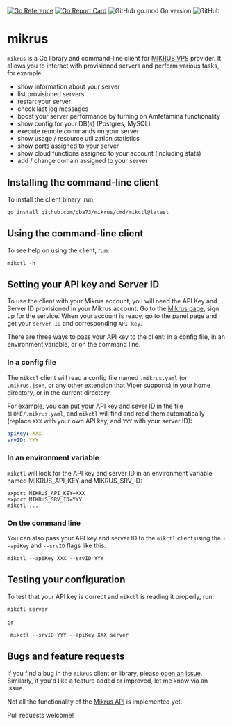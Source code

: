 [![Go Reference](https://pkg.go.dev/badge/github.com/qba73/mikrus.svg)](https://pkg.go.dev/github.com/qba73/mikrus)
[![Go Report Card](https://goreportcard.com/badge/github.com/qba73/mikrus)](https://goreportcard.com/report/github.com/qba73/mikrus)
![GitHub go.mod Go version](https://img.shields.io/github/go-mod/go-version/qba73/mikrus)
![GitHub](https://img.shields.io/github/license/qba73/mikrus)

# mikrus

`mikrus` is a Go library and command-line client for [MIKRUS VPS](https://mikr.us) provider. It allows you to interact with provisioned servers and perform various tasks, for example:

- show information about your server
- list provisioned servers
- restart your server
- check last log messages
- boost your server performance by turning on Amfetamina functionality
- show config for your DB(s) (Postgres, MySQL)
- execute remote commands on your server
- show usage / resource utilization statistics
- show ports assigned to your server
- show cloud functions assigned to your account (including stats)
- add / change domain assigned to your server

## Installing the command-line client

To install the client binary, run:

```shell
go install github.com/qba73/mikrus/cmd/mikctl@latest
```

## Using the command-line client

To see help on using the client, run:

```shell
mikctl -h
```

## Setting your API key and Server ID

To use the client with your Mikrus account, you will need the API Key and Server ID provisioned in your Mikrus account. Go to the [Mikrus page](https://mikr.us/#pricing), sign up for the service. When your account is ready, go to the panel page and get your `server ID` and corresponding `API key`.

There are three ways to pass your API key to the client: in a config file, in an environment variable, or on the command line.

### In a config file

The `mikctl` client will read a config file named `.mikrus.yaml` (or `.mikrus.json`, or any other extension that Viper supports) in your home directory, or in the current directory.

For example, you can put your API key and sever ID in the file `$HOME/.mikrus.yaml`, and `mikctl` will find and read them automatically (replace `XXX` with your own API key, and `YYY` with your server ID):

```yaml
apiKey: XXX
srvID: YYY
```

### In an environment variable

`mikctl` will look for the API key and server ID in an environment variable named MIKRUS_API_KEY and MIKRUS_SRV_ID:

```shell
export MIKRUS_API_KEY=XXX
export MIKRUS_SRV_ID=YYY
mikctl ...
```

### On the command line

You can also pass your API key and server ID to the `mikctl` client using the `--apiKey` and `--srvID` flags like this:

```shell
mikctl --apiKey XXX --srvID YYY
```

## Testing your configuration

To test that your API key is correct and `mikctl` is reading it properly, run:

```shell
mikctl server
```

or

```shell
 mikctl --srvID YYY --apiKey XXX server
```

## Bugs and feature requests

If you find a bug in the `mikrus` client or library, please [open an issue](https://github.com/qba73/mikrus/issues). Similarly, if you'd like a feature added or improved, let me know via an issue.

Not all the functionality of the [Mikrus API](https://api.mikr.us) is implemented yet.

Pull requests welcome!
